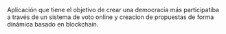 Aplicación que tiene el objetivo de crear una democracia más participatiba a través de un sistema de voto online y creacion de propuestas de forma dinámica basado en blockchain.
